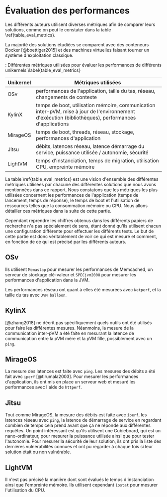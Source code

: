 # Évaluation des performances

Les différents auteurs utilisent diverses métriques afin de comparer leurs
solutions, comme on peut le constater dans la table \ref{table_eval_metrics}.

La majorité des solutions étudiées se comparent avec des conteneurs Docker
[@boettiger2015] et des machines virtuelles faisant tourner un système
d'exploitation classique.

<!-- https://tex.stackexchange.com/questions/3243/why-should-a-table-caption-be-placed-above-the-table -->

: Différentes métriques utilisées pour évaluer les performances de différents
unikernels \label{table_eval_metrics}

| Unikernel | Métriques utilisées |
|-----------|---------------------|
| OSv       | performances de l'application, taille du tas, réseau, changements de contexte |
| KylinX    | temps de boot, utilisation mémoire, communication inter-pVM, mise à jour de l'environnement d'exécution (bibliothèques), performances d'applications |
| MirageOS  | temps de boot, threads, réseau, stockage, performances d'application |
| Jitsu | débits, latences réseau, latence démarrage du service, puissance utilisée / autonomie, sécurité |
| LightVM | temps d'instanciation, temps de migration, utilisation CPU, empreinte mémoire |

La table \ref{table_eval_metrics} est une vision d'ensemble des différentes
métriques utilisées par chacune des différentes solutions que nous avons
mentionnées dans ce rapport. Nous constatons que les métriques les plus
utilisées concernent les performances de l'application (temps de lancement,
temps de réponse), le temps de boot et l'utilisation de ressources telles que la
consommation mémoire ou CPU. Nous allons détailler ces métriques dans la suite
de cette partie.

Cependant reprendre les chiffres obtenus dans les différents papiers de
recherche n'a pas spécialement de sens, étant donné qu'ils utilisent chacun une
configuration différente pour effectuer les différents tests. Le but de cette
partie est donc véritablement de voir ce qui est mesuré et comment, en fonction
de ce qui est précisé par les différents auteurs.

## OSv

Ils utilisent `Memaslap` pour mesurer les performances de Memcached, un serveur
de stockage clé-valeur et `SPECjvm2008` pour mesurer les performances
d'application dans la JVM.

Les performances réseau ont quant à elles été mesurées avec `Netperf`, et la
taille du tas avec `JVM balloon`.

## KylinX

[@zhang2018] ne décrit pas spécifiquement quels outils ont été utilisés pour
faire les différentes mesures. Néanmoins, la mesure de la communication
inter-pVM a été faite en mesurant la latence de communication entre la pVM mère
et la pVM fille, possiblement avec un `ping`.

## MirageOS

La mesure des latences est faite avec `ping`. Les mesures des débits a été fait
avec `iperf` [@tirumala2003]. Pour mesurer les performances d'application, ils
ont mis en place un serveur web et mesuré les performances avec l'aide de
`httperf`.

## Jitsu

Tout comme MirageOS, la mesure des débits est faite avec `iperf`, les latences
réseau avec `ping`, la latence de démarrage de service en regardant combien de
temps cela prend avant que ça ne réponde aux différentes requêtes. Un point
intéressant est qu'ils utilisent une Cubieboard, qui est un nano-ordinateur,
pour mesurer la puissance utilisée ainsi que pour tester l'autonomie. Pour
mesurer la sécurité de leur solution, ils ont pris la liste des dernières
vulnérabilités connues et ont pu regarder à chaque fois si leur solution était
ou non vulnérable.

## LightVM

Il n'est pas précisé la manière dont sont évalués le temps d'instanciation ainsi
que l'empreinte mémoire. Ils utilisent cependant `iostat` pour mesurer
l'utilisation du CPU.
